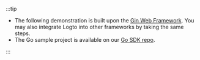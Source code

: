 :::tip

- The following demonstration is built upon the [Gin Web Framework](https://gin-gonic.com). You may also integrate Logto into other frameworks by taking the same steps.
- The Go sample project is available on our [Go SDK repo](https://github.com/logto-io/go/tree/v2/gin-sample).

:::
